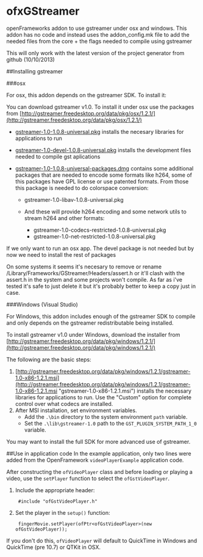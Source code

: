 ofxGStreamer
============

openFrameworks addon to use gstreamer under osx and windows. This addon has no code and instead uses the addon_config.mk file to add the needed files from the core + the flags needed to compile using gstreamer

This will only work with the latest version of the project generator from github (10/10/2013)

##Installing gstreamer

###osx

For osx, this addon depends on the gstreamer SDK. To install it:

You can download gstreamer v1.0. To install it under osx use the packages from [http://gstreamer.freedesktop.org/data/pkg/osx/1.2.1/](http://gstreamer.freedesktop.org/data/pkg/osx/1.2.1/)
    
* [gstreamer-1.0-1.0.8-universal.pkg](http://gstreamer.freedesktop.org/data/pkg/osx/1.2.1/gstreamer-1.0-1.2.1-universal.pkg "gstreamer-1.0-1.2.1-universal.pkg") installs the necesary libraries for applications to run

* [gstreamer-1.0-devel-1.0.8-universal.pkg](http://gstreamer.freedesktop.org/data/pkg/osx/1.2.1/gstreamer-1.0-devel-1.2.1-universal.pkg "gstreamer-1.0-devel-1.2.1-universal.pkg") installs the development files needed to compile gst aplications

* [gstreamer-1.0-1.0.8-universal-packages.dmg](http://gstreamer.freedesktop.org/data/pkg/osx/1.2.1/gstreamer-1.0-1.2.1-universal-packages.dmg "gstreamer-1.0-1.2.1-universal-packages.dmg") contains some additional packages that are needed to encode some formats like h264, some of this packages have GPL license or use patented formats. From those this package is needed to do colorspace conversion:

    * gstreamer-1.0-libav-1.0.8-universal.pkg

    * And these will provide h264 encoding and some network utils to stream h264 and other formats:
      * gstreamer-1.0-codecs-restricted-1.0.8-universal.pkg
      * gstreamer-1.0-net-restricted-1.0.8-universal.pkg

If we only want to run an osx app. The devel package is not needed but by now we need to install the rest of packages

On some systems it seems it's necesary to remove or rename /Library/Frameworks/GStreamer/Headers/assert.h or it'll clash with the assert.h in the system and some projects won't compile. As far as i've tested it's safe to just delete it but it's probably better to keep a copy just in case.

###Windows (Visual Studio)

For Windows, this addon includes enough of the gstreamer SDK to compile and only depends on the gstreamer redistributable being installed.

To install gstreamer v1.0 under Windows, download the installer from [http://gstreamer.freedesktop.org/data/pkg/windows/1.2.1/](http://gstreamer.freedesktop.org/data/pkg/windows/1.2.1/)

The following are the basic steps:

1. [http://gstreamer.freedesktop.org/data/pkg/windows/1.2.1/gstreamer-1.0-x86-1.2.1.msi](http://gstreamer.freedesktop.org/data/pkg/windows/1.2.1/gstreamer-1.0-x86-1.2.1.msi "gstreamer-1.0-x86-1.2.1.msi") installs the necessary libraries for applications to run.  Use the "Custom" option for complete control over what codecs are installed.
2. After MSI installation, set environment variables.
	* Add the `.\bin` directory to the system environment `path` variable.
	* Set the `.\lib\gstreamer-1.0` path to the `GST_PLUGIN_SYSTEM_PATH_1_0` variable.

You may want to install the full SDK for more advanced use of gstreamer.

##Use in application code
In the example application, only two lines were added from the OpenFramework `videoPlayerExample` application code.

After constructing the `ofVideoPlayer` class and before loading or playing a video, use the `setPlayer` function to select the `ofGstVideoPlayer`.

1. Include the appropriate header:

		#include "ofGstVideoPlayer.h"

2. Set the player in the `setup()` function:

		fingerMovie.setPlayer(ofPtr<ofGstVideoPlayer>(new ofGstVideoPlayer));

If you don't do this, `ofVideoPlayer` will default to QuickTime in Windows and QuickTime (pre 10.7) or QTKit in OSX.